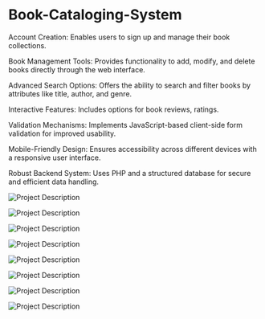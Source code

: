# Book-Cataloging-System

Account Creation: Enables users to sign up and manage their book collections.

Book Management Tools: Provides functionality to add, modify, and delete books directly through the web interface.

Advanced Search Options: Offers the ability to search and filter books by attributes like title, author, and genre.

Interactive Features: Includes options for book reviews, ratings.

Validation Mechanisms: Implements JavaScript-based client-side form validation for improved usability.

Mobile-Friendly Design: Ensures accessibility across different devices with a responsive user interface.

Robust Backend System: Uses PHP and a structured database for secure and efficient data handling.

![Project Description](https://github.com/tran-hana/Book-Cataloging-System/blob/main/localhost_BookSpace_index.php.png)

![Project Description](https://github.com/tran-hana/Book-Cataloging-System/blob/main/localhost_BookSpace_private_functions_signup.php.png)

![Project Description](https://github.com/tran-hana/Book-Cataloging-System/blob/main/localhost_BookSpace_private_functions_login.php.png)

![Project Description](https://github.com/tran-hana/Book-Cataloging-System/blob/main/localhost_BookSpace_private_functions_booklist.php.png)

![Project Description](https://github.com/tran-hana/Book-Cataloging-System/blob/main/localhost_BookSpace_private_functions_show.php_id%3D11.png)

![Project Description](https://github.com/tran-hana/Book-Cataloging-System/blob/main/localhost_BookSpace_private_functions_booklist.php_search.png)

![Project Description](https://github.com/tran-hana/Book-Cataloging-System/blob/main/localhost_BookSpace_private_functions_newbook.php.png)

![Project Description](https://github.com/tran-hana/Book-Cataloging-System/blob/main/localhost_BookSpace_private_functions_update.php_id%3D11.png)

